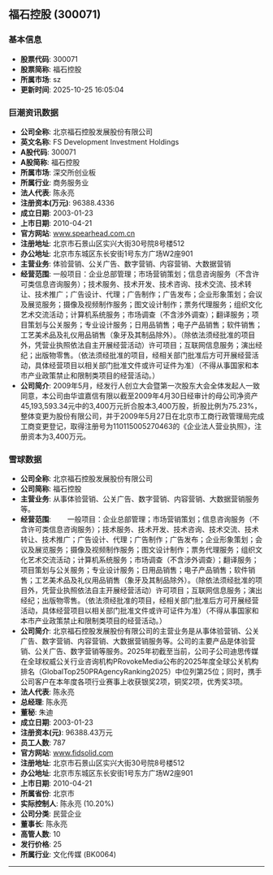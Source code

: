 ## 福石控股 (300071)

### 基本信息

- **股票代码**: 300071
- **股票简称**: 福石控股
- **所属市场**: sz
- **更新时间**: 2025-10-25 16:05:04

### 巨潮资讯数据

- **公司全称**: 北京福石控股发展股份有限公司
- **英文名称**: FS Development Investment Holdings
- **A股代码**: 300071
- **A股简称**: 福石控股
- **所属市场**: 深交所创业板
- **所属行业**: 商务服务业
- **法人代表**: 陈永亮
- **注册资本(万元)**: 96388.4336
- **成立日期**: 2003-01-23
- **上市日期**: 2010-04-21
- **官方网站**: www.spearhead.com.cn
- **注册地址**: 北京市石景山区实兴大街30号院8号楼512
- **办公地址**: 北京市东城区东长安街1号东方广场W2座901
- **主营业务**: 体验营销、公关广告、数字营销、内容营销、大数据营销
- **经营范围**: 一般项目：企业总部管理；市场营销策划；信息咨询服务（不含许可类信息咨询服务）；技术服务、技术开发、技术咨询、技术交流、技术转让、技术推广；广告设计、代理；广告制作；广告发布；企业形象策划；会议及展览服务；摄像及视频制作服务；图文设计制作；票务代理服务；组织文化艺术交流活动；计算机系统服务；市场调查（不含涉外调查）；翻译服务；项目策划与公关服务；专业设计服务；日用品销售；电子产品销售；软件销售；工艺美术品及礼仪用品销售（象牙及其制品除外）。（除依法须经批准的项目外，凭营业执照依法自主开展经营活动）许可项目；互联网信息服务；演出经纪；出版物零售。（依法须经批准的项目，经相关部门批准后方可开展经营活动，具体经营项目以相关部门批准文件或许可证件为准）（不得从事国家和本市产业政策禁止和限制类项目的经营活动。）
- **公司简介**: 2009年5月，经发行人创立大会暨第一次股东大会全体发起人一致同意，本公司由华谊嘉信有限以截至2009年4月30日经审计的母公司净资产45,193,593.34元中的3,400万元折合股本3,400万股，折股比例为75.23%，整体变更为股份有限公司，并于2009年5月27日在北京市工商行政管理局完成工商变更登记，取得注册号为110115005270463的《企业法人营业执照》，注册资本为3,400万元。

### 雪球数据

- **公司全称**: 北京福石控股发展股份有限公司
- **公司简称**: 福石控股
- **主营业务**: 从事体验营销、公关广告、数字营销、内容营销、大数据营销服务等。
- **经营范围**: 　　一般项目：企业总部管理；市场营销策划；信息咨询服务（不含许可类信息咨询服务）；技术服务、技术开发、技术咨询、技术交流、技术转让、技术推广；广告设计、代理；广告制作；广告发布；企业形象策划；会议及展览服务；摄像及视频制作服务；图文设计制作；票务代理服务；组织文化艺术交流活动；计算机系统服务；市场调查（不含涉外调查）；翻译服务；项目策划与公关服务；专业设计服务；日用品销售；电子产品销售；软件销售；工艺美术品及礼仪用品销售（象牙及其制品除外）。（除依法须经批准的项目外，凭营业执照依法自主开展经营活动）许可项目；互联网信息服务；演出经纪；出版物零售。（依法须经批准的项目，经相关部门批准后方可开展经营活动，具体经营项目以相关部门批准文件或许可证件为准）（不得从事国家和本市产业政策禁止和限制类项目的经营活动。）
- **公司简介**: 北京福石控股发展股份有限公司的主营业务是从事体验营销、公关广告、数字营销、内容营销、大数据营销服务等。公司的主要产品是体验营销、公关广告、数字营销等服务。2025年初截至当前，公司子公司迪思传媒在全球权威公关行业咨询机构PRovokeMedia公布的2025年度全球公关机构排名（GlobalTop250PRAgencyRanking2025）中位列第25位；同时，携手公司客户在本年度各项行业赛事上收获银奖2项，铜奖2项，优秀奖3项。
- **法人代表**: 陈永亮
- **总经理**: 陈永亮
- **董秘**: 朱迪
- **成立日期**: 2003-01-23
- **注册资本(元)**: 96388.43万元
- **员工人数**: 787
- **官方网站**: www.fidsolid.com
- **注册地址**: 北京市石景山区实兴大街30号院8号楼512
- **办公地址**: 北京市东城区东长安街1号东方广场W2座901
- **上市日期**: 2010-04-21
- **所属省份**: 北京市
- **实际控制人**: 陈永亮 (10.20%)
- **公司分类**: 民营企业
- **董事长**: 陈永亮
- **高管人数**: 10
- **发行价格**: 25
- **所属行业**: 文化传媒 (BK0064)

---